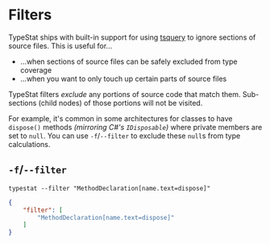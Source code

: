 # Filters

TypeStat ships with built-in support for using [tsquery](https://github.com/phenomnomnominal/tsquery) to ignore sections of source files.
This is useful for...

* ...when sections of source files can be safely excluded from type coverage
* ...when you want to only touch up certain parts of source files

TypeStat filters _exclude_ any portions of source code that match them.
Sub-sections (child nodes) of those portions will not be visited.

For example, it's common in some architectures for classes to have `dispose()` methods _(mirroring C#'s `IDisposable`)_ where private members are set to `null`.
You can use `-f`/`--filter` to exclude these `null`s from type calculations.

## `-f`/`--filter`

```shell
typestat --filter "MethodDeclaration[name.text=dispose]"
```

```json
{
    "filter": [
        "MethodDeclaration[name.text=dispose]"
    ]
}
```
